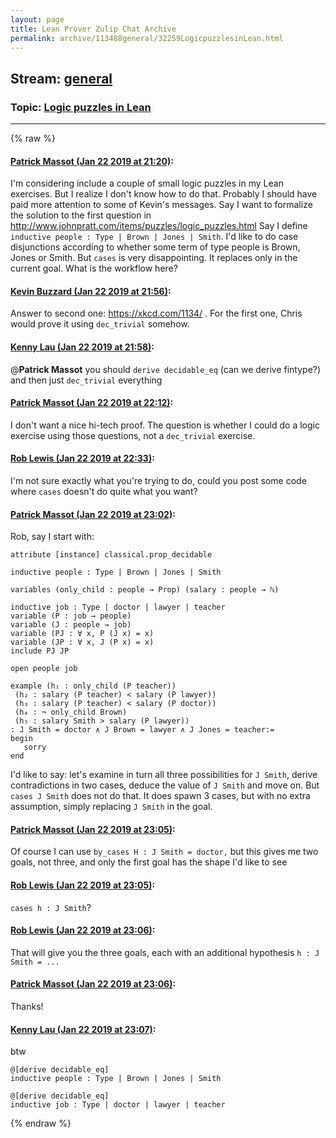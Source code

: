 ```yaml
---
layout: page
title: Lean Prover Zulip Chat Archive 
permalink: archive/113488general/32259LogicpuzzlesinLean.html
---
```


## Stream: [general](index.html)
### Topic: [Logic puzzles in Lean](32259LogicpuzzlesinLean.html)

---


{% raw %}
#### [ Patrick Massot (Jan 22 2019 at 21:20)](https://leanprover.zulipchat.com/#narrow/stream/113488-general/topic/Logic%20puzzles%20in%20Lean/near/156635984):
I'm considering include a couple of small logic puzzles in my Lean exercises. But I realize I don't know how to do that. Probably I should have paid more attention to some of Kevin's messages. Say I want to formalize the solution to the first question in http://www.johnpratt.com/items/puzzles/logic_puzzles.html Say I define `inductive people : Type | Brown | Jones | Smith`. I'd like to do case disjunctions according to whether some term of type people is Brown, Jones or Smith. But `cases` is very disappointing. It replaces only in the current goal. What is the workflow here?

#### [ Kevin Buzzard (Jan 22 2019 at 21:56)](https://leanprover.zulipchat.com/#narrow/stream/113488-general/topic/Logic%20puzzles%20in%20Lean/near/156638799):
Answer to second one: https://xkcd.com/1134/ . For the first one, Chris would prove it using `dec_trivial` somehow.

#### [ Kenny Lau (Jan 22 2019 at 21:58)](https://leanprover.zulipchat.com/#narrow/stream/113488-general/topic/Logic%20puzzles%20in%20Lean/near/156638953):
@**Patrick Massot** you should `derive decidable_eq` (can we derive fintype?) and then just `dec_trivial` everything

#### [ Patrick Massot (Jan 22 2019 at 22:12)](https://leanprover.zulipchat.com/#narrow/stream/113488-general/topic/Logic%20puzzles%20in%20Lean/near/156640009):
I don't want a nice hi-tech proof. The question is whether I could do a logic exercise using those questions, not a `dec_trivial` exercise.

#### [ Rob Lewis (Jan 22 2019 at 22:33)](https://leanprover.zulipchat.com/#narrow/stream/113488-general/topic/Logic%20puzzles%20in%20Lean/near/156641666):
I'm not sure exactly what you're trying to do, could you post some code where `cases` doesn't do quite what you want?

#### [ Patrick Massot (Jan 22 2019 at 23:02)](https://leanprover.zulipchat.com/#narrow/stream/113488-general/topic/Logic%20puzzles%20in%20Lean/near/156644035):
Rob, say I start with:
```lean
attribute [instance] classical.prop_decidable

inductive people : Type | Brown | Jones | Smith

variables (only_child : people → Prop) (salary : people → ℕ)

inductive job : Type | doctor | lawyer | teacher
variable (P : job → people)
variable (J : people → job)
variable (PJ : ∀ x, P (J x) = x)
variable (JP : ∀ x, J (P x) = x)
include PJ JP

open people job

example (h₁ : only_child (P teacher)) 
 (h₂ : salary (P teacher) < salary (P lawyer))
 (h₃ : salary (P teacher) < salary (P doctor))
 (h₄ : ¬ only_child Brown)
 (h₅ : salary Smith > salary (P lawyer))
: J Smith = doctor ∧ J Brown = lawyer ∧ J Jones = teacher:=
begin
   sorry
end
```
I'd like to say: let's examine in turn all three possibilities for `J Smith`, derive contradictions in two cases, deduce the value of `J Smith` and move on. But `cases J Smith` does not do that. It does spawn 3 cases, but with no extra assumption, simply replacing `J Smith` in the goal.

#### [ Patrick Massot (Jan 22 2019 at 23:05)](https://leanprover.zulipchat.com/#narrow/stream/113488-general/topic/Logic%20puzzles%20in%20Lean/near/156644203):
Of course I can use `by_cases H : J Smith = doctor,` but this gives me two goals, not three, and only the first goal has the shape I'd like to see

#### [ Rob Lewis (Jan 22 2019 at 23:05)](https://leanprover.zulipchat.com/#narrow/stream/113488-general/topic/Logic%20puzzles%20in%20Lean/near/156644220):
`cases h : J Smith`?

#### [ Rob Lewis (Jan 22 2019 at 23:06)](https://leanprover.zulipchat.com/#narrow/stream/113488-general/topic/Logic%20puzzles%20in%20Lean/near/156644278):
That will give you the three goals, each with an additional hypothesis `h : J Smith = ...`

#### [ Patrick Massot (Jan 22 2019 at 23:06)](https://leanprover.zulipchat.com/#narrow/stream/113488-general/topic/Logic%20puzzles%20in%20Lean/near/156644299):
Thanks!

#### [ Kenny Lau (Jan 22 2019 at 23:07)](https://leanprover.zulipchat.com/#narrow/stream/113488-general/topic/Logic%20puzzles%20in%20Lean/near/156644327):
btw
```lean
@[derive decidable_eq]
inductive people : Type | Brown | Jones | Smith

@[derive decidable_eq]
inductive job : Type | doctor | lawyer | teacher
```


{% endraw %}
